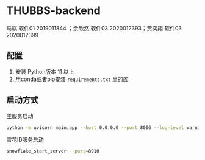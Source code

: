 # THUBBS-backend

马骐 软件01 2019011844 ；余欣然 软件03 2020012393；贾奕翔 软件03 2020012399

## 配置

1. 安装 Python版本 11 以上
2. 用conda或者pip安装 `requirements.txt` 里的库

## 启动方式

主服务启动
```bash
python -m uvicorn main:app --host 0.0.0.0 --port 8006 --log-level warning
```
雪花ID服务启动
```bash
snowflake_start_server --port=8910
```
